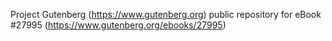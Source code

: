 Project Gutenberg (https://www.gutenberg.org) public repository for eBook #27995 (https://www.gutenberg.org/ebooks/27995)
